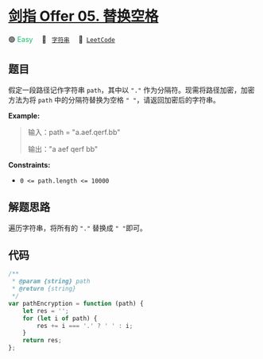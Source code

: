 # [剑指 Offer 05. 替换空格](https://leetcode.cn/problems/ti-huan-kong-ge-lcof)

🟢 <font color=#15bd66>Easy</font>&emsp; 🔖&ensp; [`字符串`](/leetcode/outline/tag/string.md)&emsp; 🔗&ensp;[`LeetCode`](https://leetcode.cn/problems/ti-huan-kong-ge-lcof)

## 题目

假定一段路径记作字符串 `path`，其中以 `"."` 作为分隔符。现需将路径加密，加密方法为将 `path` 中的分隔符替换为空格 `" "`，请返回加密后的字符串。

**Example:**

> 输入：path = "a.aef.qerf.bb"
>
> 输出："a aef qerf bb"

**Constraints:**

- `0 <= path.length <= 10000`

## 解题思路

遍历字符串，将所有的 `"."` 替换成 `" "`即可。

## 代码

```javascript
/**
 * @param {string} path
 * @return {string}
 */
var pathEncryption = function (path) {
	let res = '';
	for (let i of path) {
		res += i === '.' ? ' ' : i;
	}
	return res;
};
```
